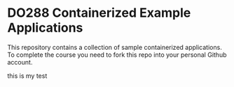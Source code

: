# DO288 Containerized Example Applications

This repository contains a collection of sample containerized applications.  To complete the course you need to fork this repo into your personal Github account.

this is my test
